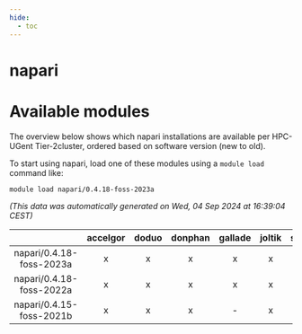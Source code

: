 ```yaml
---
hide:
  - toc
---
```


napari
======

# Available modules


The overview below shows which napari installations are available per HPC-UGent Tier-2cluster, ordered based on software version (new to old).

To start using napari, load one of these modules using a `module load` command like:

```shell
module load napari/0.4.18-foss-2023a
```

*(This data was automatically generated on Wed, 04 Sep 2024 at 16:39:04 CEST)*  

| |accelgor|doduo|donphan|gallade|joltik|shinx|skitty|
| :---: | :---: | :---: | :---: | :---: | :---: | :---: | :---: |
|napari/0.4.18-foss-2023a|x|x|x|x|x|x|x|
|napari/0.4.18-foss-2022a|x|x|x|x|x|-|x|
|napari/0.4.15-foss-2021b|x|x|x|-|x|-|x|
